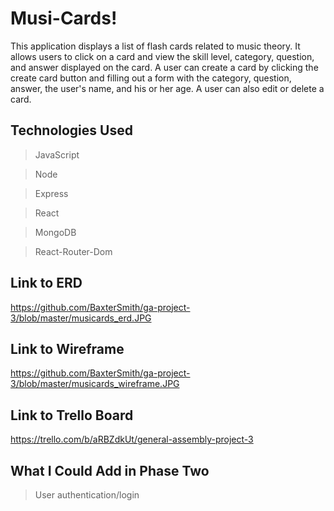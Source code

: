 # Musi-Cards!

This application displays a list of flash cards related to music theory. It allows users to click on a card and view the skill level, category, question, and answer displayed on the card. A user can create a card by clicking the create card button and filling out a form with the category, question, answer, the user's name, and his or her age. A user can also edit or delete a card.

## Technologies Used

> JavaScript

> Node

> Express

> React

> MongoDB

> React-Router-Dom

## Link to ERD

https://github.com/BaxterSmith/ga-project-3/blob/master/musicards_erd.JPG

## Link to Wireframe

https://github.com/BaxterSmith/ga-project-3/blob/master/musicards_wireframe.JPG

## Link to Trello Board

https://trello.com/b/aRBZdkUt/general-assembly-project-3

## What I Could Add in Phase Two

> User authentication/login